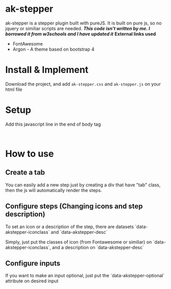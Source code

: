 # ak-stepper
ak-stepper is a stepper plugin built with pureJS.
It is built on pure js, so no jquery or similiar scripts are needed.
<b><i>This code isn't written by me. I borrowed it from w3schools and I have updated it</i></b>
<b>External links used</b>
<ul>
  <li>FontAwesome</li>
  <li>Argon - A theme based on bootstrap 4</li>
</ul>
<h1> Install & Implement</h1>
<p> Download the project, and add <code>ak-stepper.css</code> and <code>ak-stepper.js</code> on your html file</p> 

<h1> Setup</h1>
<p> Add this javascript line in the end of body tag</p>
<code><script type="text/javascript">
  var currentTab = 0;
  showTab(currentTab);
  </script>
</code>

<h1> How to use</h1>
  <h2>Create a tab</h2>
  <p>You can easily add a new step just by creating a div that have "tab" class, then the js will automatically render the steps.
  <h2>Configure steps (Changing icons and step description)</h2>
  <p>To set an icon or a description of the step, there are datasets `data-akstepper-iconclass` and `data-akstepper-desc`</p>
  <p>Simply, just put the classes of icon (from Fontawesome or similiar) on `data-akstepper-iconclass`, and a description on `data-akstepper-desc`</p>
  <h2>Configure inputs</h2>
  <p>If you want to make an input optional, just put the `data-akstepper-optional` attribute on desired input</p>
